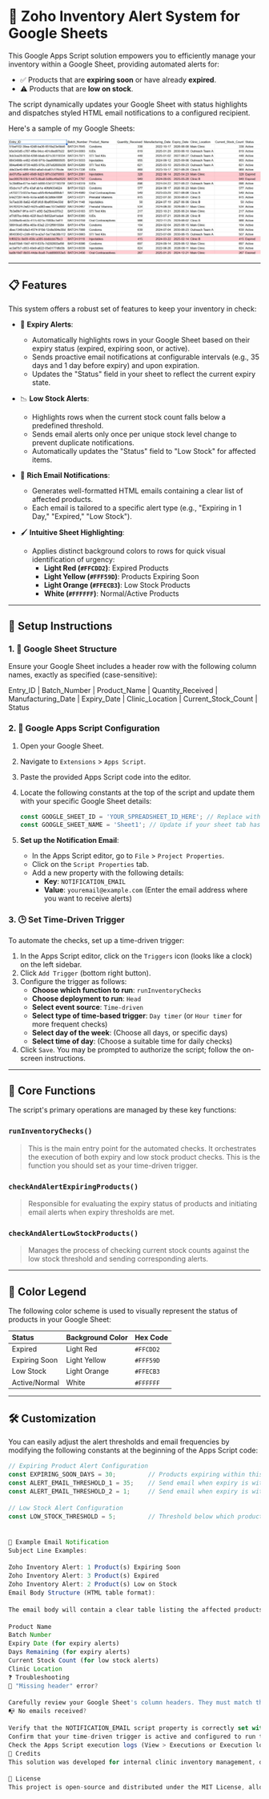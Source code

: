 # 🧪 Zoho Inventory Alert System for Google Sheets

This Google Apps Script solution empowers you to efficiently manage your inventory within a Google Sheet, providing automated alerts for:

- ✅ Products that are **expiring soon** or have already **expired**.
- ⚠️ Products that are **low on stock**.

The script dynamically updates your Google Sheet with status highlights and dispatches styled HTML email notifications to a configured recipient.

Here's a sample of my Google Sheets:

![Google Sheets Sample](g_sheets_sample.jpg)

---

## 📋 Features

This system offers a robust set of features to keep your inventory in check:

- 📆 **Expiry Alerts**:
  - Automatically highlights rows in your Google Sheet based on their expiry status (expired, expiring soon, or active).
  - Sends proactive email notifications at configurable intervals (e.g., 35 days and 1 day before expiry) and upon expiration.
  - Updates the "Status" field in your sheet to reflect the current expiry state.

- 📉 **Low Stock Alerts**:
  - Highlights rows when the current stock count falls below a predefined threshold.
  - Sends email alerts only once per unique stock level change to prevent duplicate notifications.
  - Automatically updates the "Status" field to "Low Stock" for affected items.

- 📧 **Rich Email Notifications**:
  - Generates well-formatted HTML emails containing a clear list of affected products.
  - Each email is tailored to a specific alert type (e.g., "Expiring in 1 Day," "Expired," "Low Stock").

- 🖌️ **Intuitive Sheet Highlighting**:
  - Applies distinct background colors to rows for quick visual identification of urgency:
    - **Light Red (`#FFCDD2`)**: Expired Products
    - **Light Yellow (`#FFF59D`)**: Products Expiring Soon
    - **Light Orange (`#FFECB3`)**: Low Stock Products
    - **White (`#FFFFFF`)**: Normal/Active Products

---

## 🧰 Setup Instructions

### 1. 🧾 Google Sheet Structure

Ensure your Google Sheet includes a header row with the following column names, exactly as specified (case-sensitive):

Entry_ID | Batch_Number | Product_Name | Quantity_Received | Manufacturing_Date | Expiry_Date | Clinic_Location | Current_Stock_Count | Status

### 2. 🧠 Google Apps Script Configuration

1.  Open your Google Sheet.
2.  Navigate to `Extensions` > `Apps Script`.
3.  Paste the provided Apps Script code into the editor.
4.  Locate the following constants at the top of the script and update them with your specific Google Sheet details:

    ```javascript
    const GOOGLE_SHEET_ID = 'YOUR_SPREADSHEET_ID_HERE'; // Replace with your Google Sheet ID
    const GOOGLE_SHEET_NAME = 'Sheet1'; // Update if your sheet tab has a different name
    ```

5.  **Set up the Notification Email**:
    * In the Apps Script editor, go to `File` > `Project Properties`.
    * Click on the `Script Properties` tab.
    * Add a new property with the following details:
        * **Key**: `NOTIFICATION_EMAIL`
        * **Value**: `youremail@example.com` (Enter the email address where you want to receive alerts)

### 3. 🕒 Set Time-Driven Trigger

To automate the checks, set up a time-driven trigger:

1.  In the Apps Script editor, click on the `Triggers` icon (looks like a clock) on the left sidebar.
2.  Click `Add Trigger` (bottom right button).
3.  Configure the trigger as follows:
    * **Choose which function to run**: `runInventoryChecks`
    * **Choose deployment to run**: `Head`
    * **Select event source**: `Time-driven`
    * **Select type of time-based trigger**: `Day timer` (or `Hour timer` for more frequent checks)
    * **Select day of the week**: (Choose all days, or specific days)
    * **Select time of day**: (Choose a suitable time for daily checks)
4.  Click `Save`. You may be prompted to authorize the script; follow the on-screen instructions.

---

## 🧪 Core Functions

The script's primary operations are managed by these key functions:

### `runInventoryChecks()`

> This is the main entry point for the automated checks. It orchestrates the execution of both expiry and low stock product checks. This is the function you should set as your time-driven trigger.

### `checkAndAlertExpiringProducts()`

> Responsible for evaluating the expiry status of products and initiating email alerts when expiry thresholds are met.

### `checkAndAlertLowStockProducts()`

> Manages the process of checking current stock counts against the low stock threshold and sending corresponding alerts.

---

## 🎨 Color Legend

The following color scheme is used to visually represent the status of products in your Google Sheet:

| Status        | Background Color | Hex Code   |
| :------------ | :--------------- | :--------- |
| Expired       | Light Red        | `#FFCDD2`  |
| Expiring Soon | Light Yellow     | `#FFF59D`  |
| Low Stock     | Light Orange     | `#FFECB3`  |
| Active/Normal | White            | `#FFFFFF`  |

---

## 🛠️ Customization

You can easily adjust the alert thresholds and email frequencies by modifying the following constants at the beginning of the Apps Script code:

```javascript
// Expiring Product Alert Configuration
const EXPIRING_SOON_DAYS = 30;         // Products expiring within this many days are considered "nearly expiring"
const ALERT_EMAIL_THRESHOLD_1 = 35;    // Send email when expiry is within this many days
const ALERT_EMAIL_THRESHOLD_2 = 1;     // Send email when expiry is within this many days (24 hours)

// Low Stock Alert Configuration
const LOW_STOCK_THRESHOLD = 5;         // Threshold below which products are considered low on stock


📧 Example Email Notification
Subject Line Examples:

Zoho Inventory Alert: 1 Product(s) Expiring Soon
Zoho Inventory Alert: 3 Product(s) Expired
Zoho Inventory Alert: 2 Product(s) Low on Stock
Email Body Structure (HTML table format):

The email body will contain a clear table listing the affected products with relevant details such as:

Product Name
Batch Number
Expiry Date (for expiry alerts)
Days Remaining (for expiry alerts)
Current Stock Count (for low stock alerts)
Clinic Location
❓ Troubleshooting
🔴 "Missing header" error?

Carefully review your Google Sheet's column headers. They must match the specified names exactly (case-sensitive, including underscores).
📭 No emails received?

Verify that the NOTIFICATION_EMAIL script property is correctly set with a valid email address.
Confirm that your time-driven trigger is active and configured to run the runInventoryChecks() function.
Check the Apps Script execution logs (View > Executions or Execution log in the editor) for any errors or warnings.
👥 Credits
This solution was developed for internal clinic inventory management, demonstrating potential integration capabilities between Zoho, Google Sheets, and Google Apps Script.

📄 License
This project is open-source and distributed under the MIT License, allowing for free use, modification, and distribution.